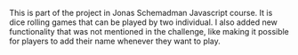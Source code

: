This is part of the project in Jonas Schemadman Javascript course. It is dice rolling games that can be played by two individual. I also added new functionality that was not mentioned in the challenge, like making it possible for players to add their name whenever they want to play. 
